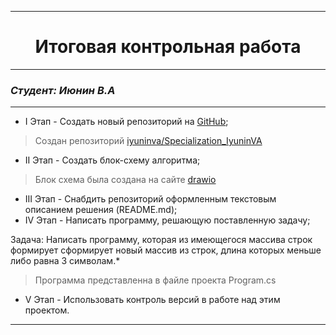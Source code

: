 
***
# <h1 align="center">Итоговая контрольная работа</h1>
***
### *Студент: Июнин В.А*
***
- I Этап - Создать новый репозиторий на [GitHub](github.com);
> Создан репозиторий [iyuninva/Specialization_IyuninVA](https://github.com/iyuninva/Specialization_IyuninVA)
- II Этап - Создать блок-схему алгоритма;
> Блок схема была создана на сайте [drawio](https://app.diagrams.net)
>
- III Этап - Снабдить репозиторий оформленным текстовым описанием решения (README.md);
- IV Этап - Написать программу, решающую поставленную задачу;
  
Задача: Написать программу, которая из имеющегося массива строк формирует сформирует новый массив из строк, длина которых меньше либо равна 3 символам.*

> Программа представленна в файле проекта Program.cs 

- V Этап - Использовать контроль версий в работе над этим проектом.
***

